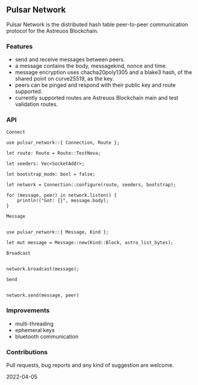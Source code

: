 ## Pulsar Network

Pulsar Network is the distributed hash table peer-to-peer communication protocol for the Astreuos Blockchain.

### Features
- send and receive messages between peers.
- a message contains the body, messagekind, nonce and time. 
- message encryption uses chacha20poly1305 and a blake3 hash, of the shared point on curve25519, as the key.
- peers can be pinged and respond with their public key and route supported.
- currently supported routes are Astreuos Blockchain main and test validation routes.
 
### API

`Connect`

```
use pulsar_network::{ Connection, Route };

let route: Route = Route::TestNova;

let seeders: Vec<SocketAddr>;

let bootstrap_mode: bool = false;

let network = Connection::configure(route, seeders, bootstrap);

for (message, peer) in network.listen() {
    println!("Got: {}", message.body);
}

```

`Message`

```

use pulsar_network::{ Message, Kind };

let mut message = Message::new(Kind::Block, astro_list_bytes);

```

`Broadcast`

```

network.broadcast(message);

```

`Send`

```

network.send(message, peer)

```

### Improvements

- multi-threading
- ephemeral keys
- bluetooth communication

### Contributions
Pull requests, bug reports and any kind of suggestion are welcome.

2022-04-05